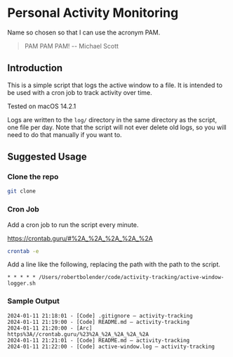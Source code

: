 # Personal Activity Monitoring

Name so chosen so that I can use the acronym PAM.

> PAM PAM PAM!
> -- Michael Scott

## Introduction

This is a simple script that logs the active window to a file.
It is intended to be used with a cron job to track activity over time.

Tested on macOS 14.2.1

Logs are written to the `log/` directory in the same directory as the script, one file per day.
Note that the script will not ever delete old logs, so you will need to do that manually if you want to.

## Suggested Usage

### Clone the repo

```bash
git clone
```

### Cron Job

Add a cron job to run the script every minute.

https://crontab.guru/#%2A_%2A_%2A_%2A_%2A

```bash
crontab -e
```

Add a line like the following, replacing the path with the path to the script.

```cron
* * * * * /Users/robertbolender/code/activity-tracking/active-window-logger.sh
```

### Sample Output

```
2024-01-11 21:18:01 - [Code] .gitignore — activity-tracking
2024-01-11 21:19:00 - [Code] README.md — activity-tracking
2024-01-11 21:20:00 - [Arc] https%3A//crontab.guru/%23%2A_%2A_%2A_%2A_%2A
2024-01-11 21:21:01 - [Code] README.md — activity-tracking
2024-01-11 21:22:00 - [Code] active-window.log — activity-tracking
```
